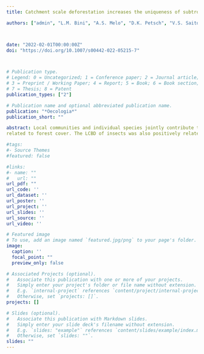 ```yaml
---
title: Catchment scale deforestation increases the uniqueness of subtropical stream communities

authors: ["admin", "L.M. Bini", "A.S. Melo", "D.K. Petsch", "V.S. Saito", "S. Wengrat", "T. Siqueira"]



date: "2022-02-01T00:00:00Z"
doi: "https://doi.org/10.1007/s00442-022-05215-7"



# Publication type.
# Legend: 0 = Uncategorized; 1 = Conference paper; 2 = Journal article;
# 3 = Preprint / Working Paper; 4 = Report; 5 = Book; 6 = Book section;
# 7 = Thesis; 8 = Patent
publication_types: ["2"]

# Publication name and optional abbreviated publication name.
publication: "*Oecologia*"
publication_short: ""

abstract: Local communities and individual species jointly contribute to the overall beta diversity in metacommunities. However, it is mostly unknown whether the local contribution (LCBD) and the species contribution (SCBD) to beta diversity can be predicted by local and regional environmental characteristics and by species traits and taxonomic relatedness, respectively. We investigated the LCBD and SCBD of stream benthic diatoms and insects along a gradient of land use intensification, ranging from streams in pristine forests to agricultural catchments in southeast subtropical Brazil. We expected that the LCBD would be negatively related to forest cover and positively related to the most unique streams in terms of environmental characteristics and land use (hereafter environmental and land use uniqueness, respectively). We also expected that species with a high SCBD would occur at sites with reduced forest cover. We found that the LCBD of diatoms and insects was negatively
related to forest cover. The LCBD of insects was also positively related to environmental and land use uniqueness. As forest cover was negatively related to uniqueness in land use, biologically unique streams were those that deviated from the typical regional land cover. We also found that diatom traits, insect traits, and taxonomic relatedness partly explained SCBD. Furthermore, the SCBD of diatoms was positively correlated with forest cover, but the inverse was found for insects. We showed that deforestation creates novel and unique communities in subtropical streams and that species that contribute the most to beta diversity can occur at opposite ends of a land use gradient.

#tags:
#- Source Themes
#featured: false

#links:
#- name: ""
#   url: ""
url_pdf: ""
url_code: ''
url_dataset: ''
url_poster: ''
url_project: ''
url_slides: ''
url_source: ''
url_video: ''

# Featured image
# To use, add an image named `featured.jpg/png` to your page's folder. 
image:
  caption: ''
  focal_point: ""
  preview_only: false

# Associated Projects (optional).
#   Associate this publication with one or more of your projects.
#   Simply enter your project's folder or file name without extension.
#   E.g. `internal-project` references `content/project/internal-project/index.md`.
#   Otherwise, set `projects: []`.
projects: []

# Slides (optional).
#   Associate this publication with Markdown slides.
#   Simply enter your slide deck's filename without extension.
#   E.g. `slides: "example"` references `content/slides/example/index.md`.
#   Otherwise, set `slides: ""`.
slides: ""
---
```



